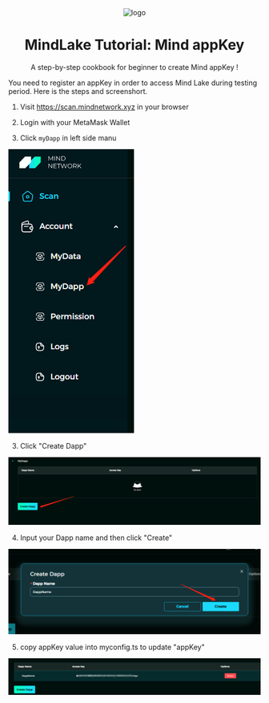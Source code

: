 <div align="center">

  <img src="https://avatars.githubusercontent.com/u/97393721" alt="logo" width="200" height="auto" />
  <h1>MindLake Tutorial: Mind appKey</h1>
  
  <p>
    A step-by-step cookbook for beginner to create Mind appKey !
  </p>
</div>

<!-- toc generator: 1. install "markdown all in one" in vs code, 2. cmd: create table of contents -->
<!-- Table of Contents -->


You need to register an appKey in order to access Mind Lake during testing period. 
Here is the steps and screenshort. 

1. Visit https://scan.mindnetwork.xyz in your browser

2. Login with your MetaMask Wallet

3. Click `myDapp` in left side manu

![image](./imgs/myDapp_menu.png)

3. Click "Create Dapp" 

![image](./imgs/create_dapp.png)

4. Input your Dapp name and then click "Create"

![image](./imgs/create_dapp_confirm.png)

5. copy appKey value into myconfig.ts to update "appKey"

![image](./imgs/dapp_list.png)
